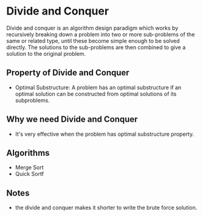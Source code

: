 # Divide and Conquer
Divide and conquer is an algorithm design paradigm which works by recursively breaking down a problem into two or more sub-problems of the same or related type, until these become simple enough to be solved directly. The solutions to the sub-problems are then combined to give a solution to the original problem.

## Property of Divide and Conquer
- Optimal Substructure: A problem has an optimal substructure if an optimal solution can be constructed from optimal solutions of its subproblems.

## Why we need Divide and Conquer
- It's very effective when the problem has optimal substructure property.

## Algorithms
- Merge Sort
- Quick Sortf

## Notes
- the  divide and conquer makes it shorter to write the brute force solution.
